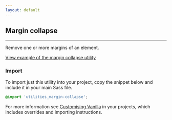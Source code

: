 ```yaml
---
layout: default
---
```


## Margin collapse

<hr>

Remove one or more margins of an element.

<a href="/examples/utilities/margin-collapse/" class="js-example">
View example of the margin collapse utility
</a>

### Import

To import just this utility into your project, copy the snippet below and include it in your main Sass file.

```scss
@import 'utilities_margin-collapse';
```

For more information see [Customising Vanilla](/customising-vanilla/) in your projects, which includes overrides and importing instructions.
